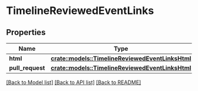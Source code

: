 # TimelineReviewedEventLinks

## Properties

Name | Type | Description | Notes
------------ | ------------- | ------------- | -------------
**html** | [**crate::models::TimelineReviewedEventLinksHtml**](timeline_reviewed_event__links_html.md) |  | 
**pull_request** | [**crate::models::TimelineReviewedEventLinksHtml**](timeline_reviewed_event__links_html.md) |  | 

[[Back to Model list]](../README.md#documentation-for-models) [[Back to API list]](../README.md#documentation-for-api-endpoints) [[Back to README]](../README.md)



